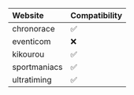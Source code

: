| Website      | Compatibility      |
|:-------------|:-------------------|
| chronorace   | :white_check_mark: |
| eventicom    | :x:                |
| kikourou     | :white_check_mark: |
| sportmaniacs | :white_check_mark: |
| ultratiming  | :white_check_mark: |